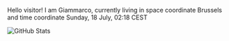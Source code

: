 Hello visitor! I am Giammarco, currently living in space coordinate Brussels and time coordinate Sunday, 18 July, 02:18 CEST

![GitHub Stats](https://github-readme-stats.vercel.app/api?username=grcasanova)
